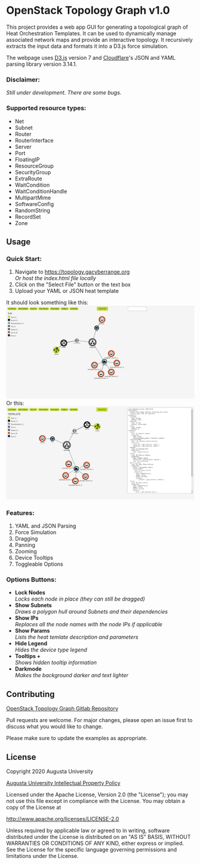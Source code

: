 # OpenStack Topology Graph v1.0

This project provides a web app GUI for generating a topological graph of Heat Orchestration Templates.
It can be used to dynamically manage associated network maps and provide an interactive topology.
It recursively extracts the input data and formats it into a D3.js force simulation.

The webpage uses [D3.js](https://d3js.org/) version 7 and [Cloudflare](https://cdnjs.cloudflare.com/)'s JSON and YAML parsing library version 3.14.1.

### Disclaimer:
_Still under development. There are some bugs._
### Supported resource types:
- Net
- Subnet
- Router
- RouterInterface
- Server
- Port
- FloatingIP
- ResourceGroup
- SecurityGroup
- ExtraRoute
- WaitCondition
- WaitConditionHandle
- MultipartMime
- SoftwareConfig
- RandomString
- RecordSet
- Zone

## Usage
### Quick Start:
1. Navigate to https://topology.gacyberrange.org<br>
   _Or host the index.html file locally_
2. Click on the "Select File" button or the text box
3. Upload your YAML or JSON heat template

It should look something like this:
![Alt text](./examples/topology_file.png)
Or this:
![Alt text](./examples/topology_text.png)

### Features:

1. YAML and JSON Parsing
2. Force Simulation
3. Dragging
4. Panning
5. Zooming
6. Device Tooltips
7. Toggleable Options

### Options Buttons:
- **Lock Nodes**<br>
   _Locks each node in place (they can still be dragged)_
- **Show Subnets**<br>
   _Draws a polygon hull around Subnets and their dependencies_
- **Show IPs**<br>
   _Replaces all the node names with the node IPs if applicable_
- **Show Params**<br>
   _Lists the heat temlate description and parameters_
- **Hide Legend**<br>
   _Hides the device type legend_
- **Tooltips +**<br>
   _Shows hidden tooltip information_
- **Darkmode**<br>
   _Makes the background darker and text lighter_

## Contributing

[OpenStack Topology Graph Gitlab Repository](https://gitlab.com/gacybercenter/open/openstack-top-graph)

Pull requests are welcome. For major changes, please open an issue first
to discuss what you would like to change.

Please make sure to update the examples as appropriate.

## License

Copyright 2020 Augusta University

[Augusta University Intellectual Property Policy](https://www.augusta.edu/services/legal/policyinfo/policy/intellectual-property-policy.pdf)

Licensed under the Apache License, Version 2.0 (the "License");
you may not use this file except in compliance with the License.
You may obtain a copy of the License at

   http://www.apache.org/licenses/LICENSE-2.0

Unless required by applicable law or agreed to in writing, software
distributed under the License is distributed on an "AS IS" BASIS,
WITHOUT WARRANTIES OR CONDITIONS OF ANY KIND, either express or implied.
See the License for the specific language governing permissions and
limitations under the License.
